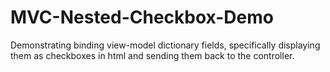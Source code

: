 # MVC-Nested-Checkbox-Demo

Demonstrating binding view-model dictionary fields, specifically displaying them as checkboxes in html and sending them back to the controller.

